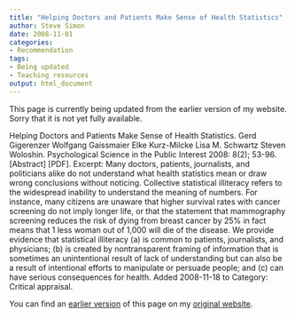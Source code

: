 ```yaml
---
title: "Helping Doctors and Patients Make Sense of Health Statistics"
author: Steve Simon
date: 2008-11-01
categories:
- Recommendation
tags:
- Being updated
- Teaching resources
output: html_document
---
```

This page is currently being updated from the earlier version of my website. Sorry that it is not yet fully available.

Helping Doctors and Patients Make Sense of Health Statistics. Gerd Gigerenzer Wolfgang Gaissmaier Elke Kurz-Milcke Lisa M. Schwartz Steven Woloshin. Psychological Science in the Public Interest 2008: 8(2); 53-96. [Abstract] [PDF]. Excerpt: Many doctors, patients, journalists, and politicians alike do not understand what health statistics mean or draw wrong conclusions without noticing. Collective statistical illiteracy refers to the widespread inability to understand the meaning of numbers. For instance, many citizens are unaware that higher survival rates with cancer screening do not imply longer life, or that the statement that mammography screening reduces the risk of dying from breast cancer by 25% in fact means that 1 less woman out of 1,000 will die of the disease. We provide evidence that statistical illiteracy (a) is common to patients, journalists, and physicians; (b) is created by nontransparent framing of information that is sometimes an unintentional result of lack of understanding but can also be a result of intentional efforts to manipulate or persuade people; and (c) can have serious consequences for health. Added 2008-11-18 to Category: Critical appraisal.

<!---More--->

You can find an [earlier version][sim1] of this page on my [original website][sim2].

[sim1]: http://www.pmean.com/08/Interesting2008.html
[sim2]: http://www.pmean.com/original_site.html
